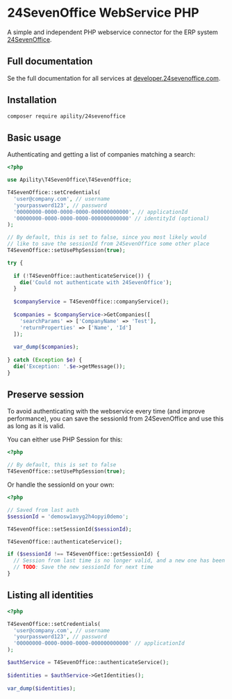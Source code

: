 # 24SevenOffice WebService PHP
A simple and independent PHP webservice connector for the ERP system [24SevenOffice](https://24sevenoffice.com).

## Full documentation
Se the full documentation for all services at [developer.24sevenoffice.com](https://developer.24sevenoffice.com/docs/).

## Installation
```bash
composer require apility/24sevenoffice
```

## Basic usage
Authenticating and getting a list of companies matching a search:
```php
<?php

use Apility\T4SevenOffice\T4SevenOffice;

T4SevenOffice::setCredentials(
  'user@company.com', // username
  'yourpassword123', // password
  '00000000-0000-0000-0000-000000000000', // applicationId
  '00000000-0000-0000-0000-000000000000' // identityId (optional)
);

// By default, this is set to false, since you most likely would 
// like to save the sessionId from 24SevenOffice some other place
T4SevenOffice::setUsePhpSession(true);

try {
  
  if (!T4SevenOffice::authenticateService()) {
    die('Could not authenticate with 24SevenOffice');
  }
  
  $companyService = T4SevenOffice::companyService();
  
  $companies = $companyService->GetCompanies([
    'searchParams' => ['CompanyName' => 'Test'],
    'returnProperties' => ['Name', 'Id']
  ]);
  
  var_dump($companies);
  
} catch (Exception $e) {
  die('Exception: '.$e->getMessage());
}
```

## Preserve session
To avoid authenticating with the webservice every time (and improve performance), you can save the sessionId from 24SevenOffice and use this as long as it is valid.

You can either use PHP Session for this:
```php
<?php

// By default, this is set to false
T4SevenOffice::setUsePhpSession(true);
```

Or handle the sessionId on your own:
```php
<?php

// Saved from last auth
$sessionId = 'demosw1avyg2h4opyi0demo';

T4SevenOffice::setSessionId($sessionId);

T4SevenOffice::authenticateService();

if ($sessionId !== T4SevenOffice::getSessionId) {
  // Session from last time is no longer valid, and a new one has been created
  // TODO: Save the new sessionId for next time
}
```

## Listing all identities
```php
<?php

T4SevenOffice::setCredentials(
  'user@company.com', // username
  'yourpassword123', // password
  '00000000-0000-0000-0000-000000000000' // applicationId
);

$authService = T4SevenOffice::authenticateService();
  
$identities = $authService->GetIdentities();
  
var_dump($identities);  
  
```
